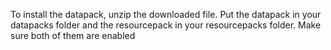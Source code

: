 To install the datapack, unzip the downloaded file. Put the datapack in your datapacks folder and the resourcepack in your resourcepacks folder. Make sure both of them are enabled
